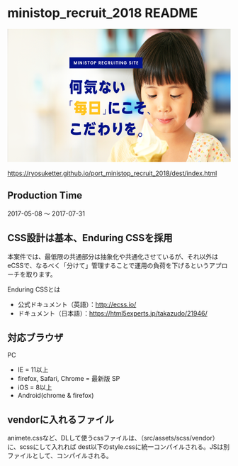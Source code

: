 # ministop_recruit_2018 README

<img src="./dest/assets/img/ogp.png" height="300">

https://ryosuketter.github.io/port_ministop_recruit_2018/dest/index.html

## Production Time

2017-05-08 〜 2017-07-31

## CSS設計は基本、Enduring CSSを採用
本案件では、最低限の共通部分は抽象化や共通化させているが、それ以外はeCSSで、なるべく「分けて」管理することで運用の負荷を下げるというアプローチを取ります。

Enduring CSSとは
* 公式ドキュメント（英語）：http://ecss.io/
* ドキュメント（日本語）：https://html5experts.jp/takazudo/21946/

## 対応ブラウザ
PC
* IE = 11以上
* firefox, Safari, Chrome = 最新版
SP
* iOS = 8以上
* Android(chrome & firefox)
	
## vendorに入れるファイル
animete.cssなど、DLして使うcssファイルは、（src/assets/scss/vendor）に、scssにして入れれば
dest以下のstyle.cssに統一コンパイルされる。JSは別ファイルとして、コンパイルされる。
